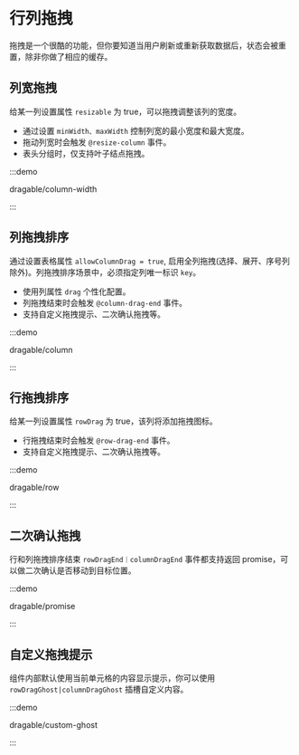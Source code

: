 # 行列拖拽

拖拽是一个很酷的功能，但你要知道当用户刷新或重新获取数据后，状态会被重置，除非你做了相应的缓存。

## 列宽拖拽

给某一列设置属性 `resizable` 为 true，可以拖拽调整该列的宽度。

- 通过设置 `minWidth、maxWidth` 控制列宽的最小宽度和最大宽度。
- 拖动列宽时会触发 `@resize-column` 事件。
- 表头分组时，仅支持叶子结点拖拽。

:::demo

dragable/column-width

:::

## 列拖拽排序

通过设置表格属性 `allowColumnDrag = true`, 启用全列拖拽(选择、展开、序号列除外)。列拖拽排序场景中，必须指定列唯一标识 `key`。

- 使用列属性 `drag` 个性化配置。
- 列拖拽结束时会触发 `@column-drag-end` 事件。
- 支持自定义拖拽提示、二次确认拖拽等。

:::demo

dragable/column

:::

## 行拖拽排序

给某一列设置属性 `rowDrag` 为 true，该列将添加拖拽图标。

- 行拖拽结束时会触发 `@row-drag-end` 事件。
- 支持自定义拖拽提示、二次确认拖拽等。

:::demo

dragable/row

:::

## 二次确认拖拽

行和列拖拽排序结束 `rowDragEnd｜columnDragEnd` 事件都支持返回 promise，可以做二次确认是否移动到目标位置。

:::demo

dragable/promise

:::

## 自定义拖拽提示

组件内部默认使用当前单元格的内容显示提示，你可以使用 `rowDragGhost|columnDragGhost` 插槽自定义内容。

:::demo

dragable/custom-ghost

:::
